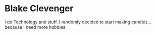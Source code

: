 # Blake Clevenger

I do Technology and stuff. I randomly decided to start making candles... because I need more hobbies

